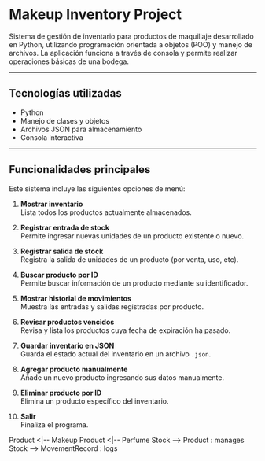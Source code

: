 # Makeup Inventory Project

Sistema de gestión de inventario para productos de maquillaje desarrollado en Python, utilizando programación orientada a objetos (POO) y manejo de archivos. La aplicación funciona a través de consola y permite realizar operaciones básicas de una bodega.

---
## Tecnologías utilizadas

- Python 
- Manejo de clases y objetos
- Archivos JSON para almacenamiento
- Consola interactiva

---

## Funcionalidades principales

Este sistema incluye las siguientes opciones de menú:

1. **Mostrar inventario**  
   Lista todos los productos actualmente almacenados.

2. **Registrar entrada de stock**  
   Permite ingresar nuevas unidades de un producto existente o nuevo.

3. **Registrar salida de stock**  
   Registra la salida de unidades de un producto (por venta, uso, etc).

4. **Buscar producto por ID**  
   Permite buscar información de un producto mediante su identificador.

5. **Mostrar historial de movimientos**  
   Muestra las entradas y salidas registradas por producto.

6. **Revisar productos vencidos**  
   Revisa y lista los productos cuya fecha de expiración ha pasado.

7. **Guardar inventario en JSON**  
   Guarda el estado actual del inventario en un archivo `.json`.

8. **Agregar producto manualmente**  
   Añade un nuevo producto ingresando sus datos manualmente.

9. **Eliminar producto por ID**  
   Elimina un producto específico del inventario.

0. **Salir**  
   Finaliza el programa.



Product <|-- Makeup
Product <|-- Perfume
Stock --> Product : manages
Stock --> MovementRecord : logs

```

